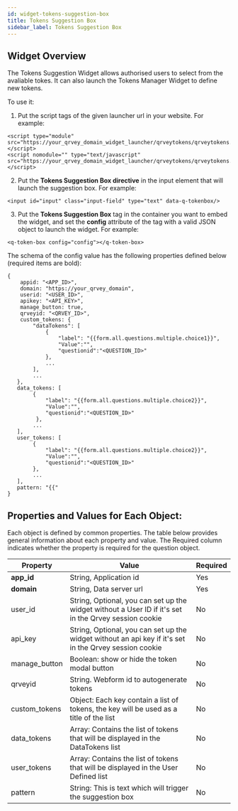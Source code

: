 ```yaml
---
id: widget-tokens-suggestion-box
title: Tokens Suggestion Box
sidebar_label: Tokens Suggestion Box
---
```


## Widget Overview

The Tokens Suggestion Widget allows authorised users to select from the avaliable tokes. It can also launch the Tokens Manager Widget to define new tokens.

To use it:

1. Put the script tags of the given launcher url in your website. For example:

```
<script type="module" src="https://your_qrvey_domain_widget_launcher/qrveytokens/qrveytokens.esm.js"></script>
<script nomodule="" type="text/javascript" src="https://your_qrvey_domain_widget_launcher/qrveytokens/qrveytokens.js"></script>
```

2. Put the **Tokens Suggestion Box directive** in the input element that will launch the suggestion box. For example:

```
<input id="input" class="input-field" type="text" data-q-tokenbox/>
```

3. Put the **Tokens Suggestion Box** tag in the container you want to embed the widget, and set the **config** attribute of the tag with a valid JSON object to launch the widget. For example:

```
<q-token-box config="config"></q-token-box>
```

The schema of the config value has the following properties defined below (required items are bold):

```
{ 
    appid: "<APP_ID>",
    domain: "https://your_qrvey_domain",
    userid: "<USER_ID>",
    apikey: "<API_KEY>",
    manage_button: true,
    qrveyid: "<QRVEY_ID>",
    custom_tokens: {
        "dataTokens": [ 
            {
                "label": "{{form.all.questions.multiple.choice1}}",
                "Value":"",
                "questionid":"<QUESTION_ID>"
            },
            ...            
     	],
    	...
   },
   data_tokens: [
		{
            "label": "{{form.all.questions.multiple.choice2}}",
            "Value":"",
            "questionid":"<QUESTION_ID>"
         },
        ...
   ],
   user_tokens: [
		{
            "label": "{{form.all.questions.multiple.choice2}}",
            "Value":"",
            "questionid":"<QUESTION_ID>"
        },
        ...
   ],
   pattern: "{{"
}
```

## Properties and Values for Each Object:

Each object is defined by common properties. The table below provides general information about each property and value. The Required column indicates whether the property is required for the question object.

| **Property** | **Value** | **Required** |
| --- | --- | --- |
| **app\_id** | String, Application id | Yes |
| **domain** | String, Data server url | Yes |
| user\_id | String, Optional, you can set up the widget without a User ID if it&#39;s set in the Qrvey session cookie | No |
| api_key | String, Optional, you can set up the widget without an api key if it&#39;s set in the Qrvey session cookie | No |
| manage\_button | Boolean: show or hide the token modal button | No |
| qrveyid | String. Webform id to autogenerate tokens | No |
| custom\_tokens | Object: Each key contain a list of tokens, the key will be used as a title of the list | No |
| data\_tokens | Array: Contains the list of tokens that will be displayed in the DataTokens list | No |
| user\_tokens | Array: Contains the list of tokens that will be displayed in the User Defined  list | No |
| pattern | String: This is text which will trigger the suggestion box | No |